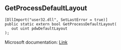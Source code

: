 ## GetProcessDefaultLayout

```
[DllImport("user32.dll", SetLastError = true)]
public static extern bool GetProcessDefaultLayout(
   out uint pdwDefaultLayout
);
```

Microsoft documentation: [Link](https://docs.microsoft.com/en-us/windows/win32/api/winuser/nf-winuser-getprocessdefaultlayout)
